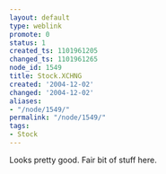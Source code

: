 ```yaml
---
layout: default
type: weblink
promote: 0
status: 1
created_ts: 1101961205
changed_ts: 1101961265
node_id: 1549
title: Stock.XCHNG
created: '2004-12-02'
changed: '2004-12-02'
aliases:
- "/node/1549/"
permalink: "/node/1549/"
tags:
- Stock
---
```

Looks pretty good.  Fair bit of stuff here.
